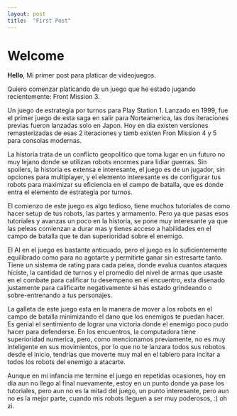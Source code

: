 ```yaml
---
layout: post
title:  "First Post"
---
```


# Welcome

**Hello**, Mi primer post para platicar de videojuegos.

Quiero comenzar platicando de un juego que he estado jugando recientemente: Front Mission 3.

Un juego de estrategia por turnos para Play Station 1. Lanzado en 1999, fue el primer juego de esta saga en salir para Norteamerica, las dos iteraciones previas fueron lanzadas solo en Japon. Hoy en dia existen versiones remasterizadas de esas 2 iteraciones y tamb existen Fron Mission 4 y 5 para consolas modernas.

La historia trata de un conflicto geopolitico que toma lugar en un futuro no muy lejano donde se utilizan robots enormes para lidiar guerras. Sin spoilers, la historia es extensa e interesante, el juego es de un jugador, sin opciones para multiplayer, y el elemento interesante es de configurar tus robots para maximizar su eficiencia en el campo de batalla, que es donde entra el elemento de estrategia por turnos.

El comienzo de este juego es algo tedioso, tiene muchos tutoriales de como hacer setup de tus robots, las partes y armamento. Pero ya que pasas esos tutoriales y avanzas un poco en la historia, se pone muy interesante ya que las peleas comienzan a durar mas y tienes acceso a habilidades en el campo de batalla que te dan superioridad sobre el enemigo.

El AI en el juego es bastante anticuado, pero el juego es lo suficientemente equilibrado como para no agotarte y permitirte ganar sin estresarte tanto. Tiene un sistema de rating para cada pelea, donde evalua cuantos ataques hiciste, la cantidad de turnos y el promedio del nivel de armas que usaste en el combate para calificar tu desempeno en el encuentro, esta disenado justamente para calificarte negativamente si has estado grindeando o sobre-entrenando a tus personajes.

La galleta de este juego esta en la manera de mover a los robots en el campo de batalla minimizando el dano que los enemigos te puedan hacer. Es genial el sentimiento de lograr una victoria donde el enemigo poco pudo hacer para defenderse. En los encuentros, la computadora tiene superioridad numerica, pero, como mencionamos previamente, no es muy inteligente en sus movimientos, por lo que no te lanzara todos sus robotos desde el inicio, tendrias que moverte muy mal en el tablero para incitar a todos los robots del enemigo a atacarte.

Aunque en mi infancia me termine el juego en repetidas ocasiones, hoy en dia aun no llego al final nuevamente, estoy en un punto donde ya pase los tutoriales, pero aun no es la mitad del juego, un punto interesante, pero aun no es la mejor parte, cuando mis robots lleguen a ser muy poderosos, :) oh zi.